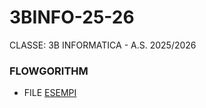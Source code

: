 # 3BINFO-25-26
CLASSE: 3B INFORMATICA - A.S. 2025/2026
<h3>FLOWGORITHM</h3>
<p><ul><li>FILE <a href="https://github.com/LucaMelcarne1/3BINFO-25-26/FLOWGORITHM">ESEMPI</a> </li></ul></p>
